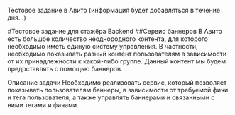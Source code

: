 Тестовое задание в Авито (информация будет добавляться в течение дня...)

#Тестовое задание для стажёра Backend
##Сервис баннеров
В Авито есть большое количество неоднородного контента, для которого необходимо иметь единую систему управления.  В частности, необходимо показывать разный контент пользователям в зависимости от их принадлежности к какой-либо группе. Данный контент мы будем предоставлять с помощью баннеров.

Описание задачи
Необходимо реализовать сервис, который позволяет показывать пользователям баннеры, в зависимости от требуемой фичи и тега пользователя, а также управлять баннерами и связанными с ними тегами и фичами.
